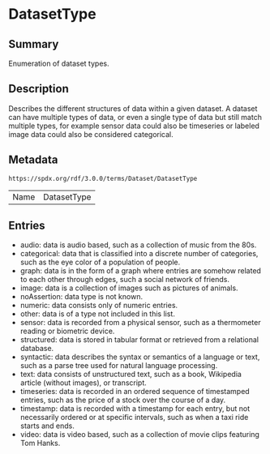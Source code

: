 <!-- Automatically generated by spec-parser v2.3.0 on 2024-07-16T15:00:52.540788+00:00 -->
<!-- SPDX-License-Identifier: Community-Spec-1.0 -->

# DatasetType

## Summary

Enumeration of dataset types.


## Description

Describes the different structures of data within a given dataset. A dataset
can have multiple types of data, or even a single type of data but still match
multiple types, for example sensor data could also be timeseries or labeled
image data could also be considered categorical.


## Metadata

`https://spdx.org/rdf/3.0.0/terms/Dataset/DatasetType`


| | |
|---|---|
| Name | DatasetType |




## Entries

- audio: data is audio based, such as a collection of music from the 80s.
- categorical: data that is classified into a discrete number of categories, such as the eye color of a population of people.
- graph: data is in the form of a graph where entries are somehow related to each other through edges, such a social network of friends.
- image: data is a collection of images such as pictures of animals.
- noAssertion: data type is not known.
- numeric: data consists only of numeric entries.
- other: data is of a type not included in this list.
- sensor: data is recorded from a physical sensor, such as a thermometer reading or biometric device.
- structured: data is stored in tabular format or retrieved from a relational database.
- syntactic: data describes the syntax or semantics of a language or text, such as a parse tree used for natural language processing.
- text: data consists of unstructured text, such as a book, Wikipedia article (without images), or transcript.
- timeseries: data is recorded in an ordered sequence of timestamped entries, such as the price of a stock over the course of a day.
- timestamp: data is recorded with a timestamp for each entry, but not necessarily ordered or at specific intervals, such as when a taxi ride starts and ends.
- video: data is video based, such as a collection of movie clips featuring Tom Hanks.

